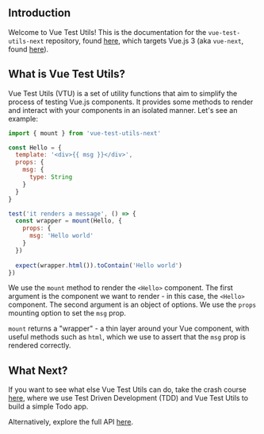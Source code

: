 ## Introduction

Welcome to Vue Test Utils! This is the documentation for the `vue-test-utils-next` repository, found [here](https://github.com/vuejs/vue-test-utils-next/), which targets Vue.js 3 (aka `vue-next`, found [here](https://github.com/vuejs/vue-next/)).

## What is Vue Test Utils?

Vue Test Utils (VTU) is a set of utility functions that aim to simplify the process of testing Vue.js components. It provides some methods to render and interact with your components in an isolated manner. Let's see an example:

```js
import { mount } from 'vue-test-utils-next'

const Hello = {
  template: '<div>{{ msg }}</div>',
  props: {
    msg: {
      type: String
    }
  }
}

test('it renders a message', () => {
  const wrapper = mount(Hello, {
    props: {
      msg: 'Hello world'
    }
  })
  
  expect(wrapper.html()).toContain('Hello world')
})
```

We use the `mount` method to render the `<Hello>` component. The first argument is the component we want to render - in this case, the `<Hello>` component. The second argument is an object of options. We use the `props` mounting option to set the `msg` prop. 

`mount` returns a "wrapper" - a thin layer around your Vue component, with useful methods such as `html`, which we use to assert that the `msg` prop is rendered correctly.

## What Next?

If you want to see what else Vue Test Utils can do, take the crash course [here](/guide/a-crash-course/), where we use Test Driven Development (TDD) and Vue Test Utils to build a simple Todo app.

Alternatively, explore the full API [here](/api/).
